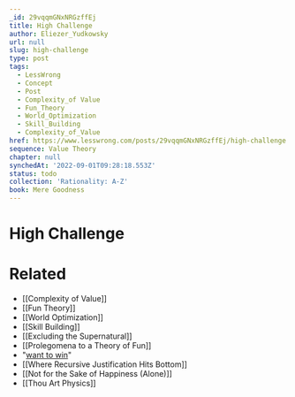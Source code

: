 ```yaml
---
_id: 29vqqmGNxNRGzffEj
title: High Challenge
author: Eliezer_Yudkowsky
url: null
slug: high-challenge
type: post
tags:
  - LessWrong
  - Concept
  - Post
  - Complexity_of Value
  - Fun_Theory
  - World_Optimization
  - Skill_Building
  - Complexity_of_Value
href: https://www.lesswrong.com/posts/29vqqmGNxNRGzffEj/high-challenge
sequence: Value Theory
chapter: null
synchedAt: '2022-09-01T09:28:18.553Z'
status: todo
collection: 'Rationality: A-Z'
book: Mere Goodness
---
```


# High Challenge


# Related

- [[Complexity of Value]]
- [[Fun Theory]]
- [[World Optimization]]
- [[Skill Building]]
- [[Excluding the Supernatural]]
- [[Prolegomena to a Theory of Fun]]
- "[want to win](/lw/nc/newcombs_problem_and_regret_of_rationality/)"
- [[Where Recursive Justification Hits Bottom]]
- [[Not for the Sake of Happiness (Alone)]]
- [[Thou Art Physics]]